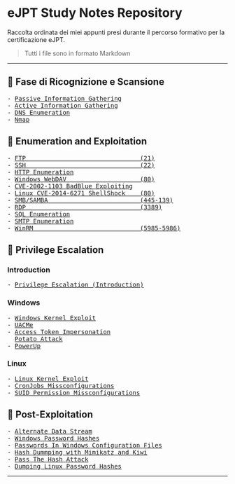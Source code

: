 # eJPT Study Notes Repository

Raccolta ordinata dei miei appunti presi durante il percorso formativo per la certificazione eJPT.
> Tutti i file sono in formato Markdown

---

## 🧭 Fase di Ricognizione e Scansione
<pre>
- <a href="https://github.com/Gigidotexe/Penetration_Test_notes/blob/main/Passive%20Information%20Gathering.md">Passive Information Gathering</a>
- <a href="https://github.com/Gigidotexe/Penetration_Test_notes/blob/main/Active%20Information%20Gathering.md">Active Information Gathering</a>
- <a href="https://github.com/Gigidotexe/Penetration_Test_notes/blob/main/DNS%20Emumeration.md">DNS Enumeration</a>
- <a href="https://github.com/Gigidotexe/Penetration_Test_notes/blob/main/Nmap.md">Nmap</a>
</pre>

## 🧾 Enumeration and Exploitation
<pre>
- <a href="https://github.com/Gigidotexe/Penetration_Test_notes/blob/main/FTP%20(21).md">FTP                               (21)</a>
- <a href="https://github.com/Gigidotexe/Penetration_Test_notes/blob/main/SSH%20(22).md">SSH                               (22)</a>
- <a href="https://github.com/Gigidotexe/Penetration_Test_notes/blob/main/HTTP%20Enumeration.md">HTTP Enumeration</a>
- <a href="https://github.com/Gigidotexe/Penetration_Test_notes/blob/main/IIS%20WebDAV%20Exploiting.md">Windows WebDAV                    (80)</a> 
- <a href="https://github.com/Gigidotexe/Penetration_Test_notes/blob/main/CVE-2002-1103%20BadBlue%20Exploiting.md">CVE-2002-1103 BadBlue Exploiting</a>
- <a href="https://github.com/Gigidotexe/Penetration_Test_notes/blob/main/CVE-2014-6271%20ShellShock.md">Linux CVE-2014-6271 ShellShock    (80)</a>
- <a href="https://github.com/Gigidotexe/Penetration_Test_notes/blob/main/SMB,%20SAMBA%20(445-139).md">SMB/SAMBA                         (445-139)</a>
- <a href="https://github.com/Gigidotexe/Penetration_Test_notes/blob/main/RDP%20(3389).md">RDP                               (3389)</a> 
- <a href="https://github.com/Gigidotexe/Penetration_Test_notes/blob/main/SQL%20Enumeration.md">SQL Enumeration</a> 
- <a href="https://github.com/Gigidotexe/Penetration_Test_notes/blob/main/SMTP%20Enumeration.md">SMTP Enumeration</a> 
- <a href="https://github.com/Gigidotexe/Penetration_Test_notes/blob/main/WinRM%20(5985-5986).md">WinRM                             (5985-5986)</a>
</pre>

## 🧬 Privilege Escalation
### Introduction
<pre>
- <a href="https://github.com/Gigidotexe/Penetration_Test_notes/blob/main/Privilege%20Escalation%20(Introduction).md">Privilege Escalation (Introduction)</a>
</pre>
### Windows
<pre>
- <a href="https://github.com/Gigidotexe/Penetration_Test_notes/blob/main/Windows%20Kernel%20Exploit.md">Windows Kernel Exploit</a> 
- <a href="https://github.com/Gigidotexe/Penetration_Test_notes/blob/main/UACMe.md">UACMe</a>  
- <a href="https://github.com/Gigidotexe/Penetration_Test_notes/blob/main/Access%20Token%20Impersonation.md">Access Token Impersonation</a>
  <a href="https://github.com/Gigidotexe/Penetration_Test_notes/blob/main/Potato%20Attack.md">Potato Attack</a>
- <a href="https://github.com/Gigidotexe/Penetration_Test_notes/blob/main/PowerUp.md">PowerUp</a>
</pre>

### Linux
<pre>
- <a href="https://github.com/Gigidotexe/Penetration_Test_notes/blob/main/Linux%20Kernel%20Exploits%20(CVE-2016-5195%20Dirty%20COW).md">Linux Kernel Exploit</a>
- <a href="https://github.com/Gigidotexe/Penetration_Test_notes/blob/main/CronJobs%20Missconfigurations.md">CronJobs Missconfigurations</a>
- <a href="https://github.com/Gigidotexe/Penetration_Test_notes/blob/main/SUID%20Permissions%20Missconfigurations.md">SUID Permission Missconfigurations</a>
</pre>


## 🧰 Post-Exploitation
<pre>
- <a href="https://github.com/Gigidotexe/Penetration_Test_notes/blob/main/Alternate%20Data%20Stream.md">Alternate Data Stream</a> 
- <a href="https://github.com/Gigidotexe/Penetration_Test_notes/blob/main/Windows%20Password%20Hashes.md">Windows Password Hashes</a> 
- <a href="https://github.com/Gigidotexe/Penetration_Test_notes/blob/main/Searching%20For%20Passwords%20In%20Windows%20Configuration%20Files.md">Passwords In Windows Configuration Files</a>
- <a href="https://github.com/Gigidotexe/Penetration_Test_notes/blob/main/Hash%20Dumping%20with%20Mimikatz%20and%20Kiwi.md">Hash Dummping with Mimikatz and Kiwi</a>
- <a href="https://github.com/Gigidotexe/Penetration_Test_notes/blob/main/PassTheHashAttack.md">Pass The Hash Attack</a>
- <a href="https://github.com/Gigidotexe/Penetration_Test_notes/blob/main/Dumping%20Linux%20Password%20Hashes.md">Dumping Linux Password Hashes</a>
</pre>
---

